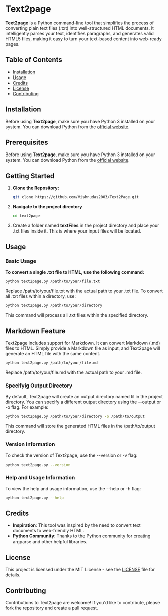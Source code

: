# Text2page

**Text2page** is a Python command-line tool that simplifies the process of converting plain text files (.txt) into well-structured HTML documents. It intelligently parses your text, identifies paragraphs, and generates valid HTML5 files, making it easy to turn your text-based content into web-ready pages.

## Table of Contents

- [Installation](#installation)
- [Usage](#usage)
- [Credits](#credits)
- [License](#license)
- [Contributing](#contributing)

## Installation

Before using **Text2page**, make sure you have Python 3 installed on your system. You can download Python from the [official website](https://www.python.org/downloads/).

## Prerequisites

Before using **Text2page**, make sure you have Python 3 installed on your system. You can download Python from the [official website](https://www.python.org/downloads/).

## Getting Started

1. **Clone the Repository:**

   ```bash
   git clone https://github.com/Vishnudas2003/Text2Page.git

   ```

2. **Navigate to the project directory**

   ```bash
   cd text2page

   ```

3. Create a folder named **textFiles** in the project directory and place your .txt files inside it. This is where your input files will be located.

## Usage
### Basic Usage

**To convert a single .txt file to HTML, use the following command:**

```bash
python text2page.py /path/to/your/file.txt
```
 Replace /path/to/your/file.txt with the actual path to your .txt file.
 To convert all .txt files within a directory, use:

 ```bash
python text2page.py /path/to/your/directory
```
This command will process all .txt files within the specified directory.

## Markdown Feature
Text2page includes support for Markdown. It can convert Markdown (.md) files to HTML. Simply provide a Markdown file as input, and Text2page will generate an HTML file with the same content.

```bash
python text2page.py /path/to/your/file.md
```
Replace /path/to/your/file.md with the actual path to your .md file.

### Specifyig Output Directory
By default, Text2page will create an output directory named til in the project directory. You can specify a different output directory using the --output or -o flag. For example:

```bash
python text2page.py /path/to/your/directory -o /path/to/output
```
This command will store the generated HTML files in the /path/to/output directory.

### Version Information
To check the version of Text2page, use the --version or -v flag:

```bash
python text2page.py --version
```

### Help and Usage Information
To view the help and usage information, use the --help or -h flag:

```bash
python text2page.py --help
```

## Credits

- **Inspiration**: This tool was inspired by the need to convert text documents to web-friendly HTML.
- **Python Community**: Thanks to the Python community for creating argparse and other helpful libraries.

## License

This project is licensed under the MIT License - see the [LICENSE](LICENSE) file for details.

## Contributing

Contributions to Text2page are welcome! If you'd like to contribute, please fork the repository and create a pull request.
